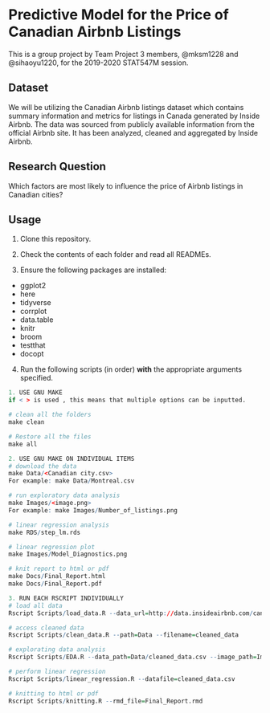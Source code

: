 # Predictive Model for the Price of Canadian Airbnb Listings

This is a group project by Team Project 3 members, @mksm1228 and @sihaoyu1220, for the 2019-2020 STAT547M session. 

## Dataset

We will be utilizing the Canadian Airbnb listings dataset which contains summary information and metrics for listings in Canada generated by Inside Airbnb. The data was sourced from publicly available information from the official Airbnb site. It has been analyzed, cleaned and aggregated by Inside Airbnb. 

## Research Question

Which factors are most likely to influence the price of Airbnb listings in Canadian cities? 

## Usage

1. Clone this repository.

2. Check the contents of each folder and read all READMEs.

3. Ensure the following packages are installed:
- ggplot2
- here
- tidyverse
- corrplot
- data.table
- knitr
- broom
- testthat
- docopt

4. Run the following scripts (in order) **with** the appropriate arguments specified.

```r
1. USE GNU MAKE  
if < > is used , this means that multiple options can be inputted. 

# clean all the folders
make clean

# Restore all the files
make all

2. USE GNU MAKE ON INDIVIDUAL ITEMS
# download the data
make Data/<Canadian city.csv> 
For example: make Data/Montreal.csv

# run exploratory data analysis
make Images/<image.png> 
For example: make Images/Number_of_listings.png

# linear regression analysis
make RDS/step_lm.rds

# linear regression plot
make Images/Model_Diagnostics.png

# knit report to html or pdf
make Docs/Final_Report.html 
make Docs/Final_Report.pdf

3. RUN EACH RSCRIPT INDIVIDUALLY
# load all data
Rscript Scripts/load_data.R --data_url=http://data.insideairbnb.com/canada/ --city=Canada

# access cleaned data
Rscript Scripts/clean_data.R --path=Data --filename=cleaned_data

# explorating data analysis
Rscript Scripts/EDA.R --data_path=Data/cleaned_data.csv --image_path=Images

# perform linear regression
Rscript Scripts/linear_regression.R --datafile=cleaned_data.csv

# knitting to html or pdf
Rscript Scripts/knitting.R --rmd_file=Final_Report.rmd
```

